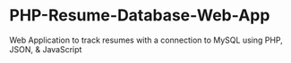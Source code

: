 # PHP-Resume-Database-Web-App
Web Application to track resumes with a connection to MySQL using PHP, JSON, &amp; JavaScript
